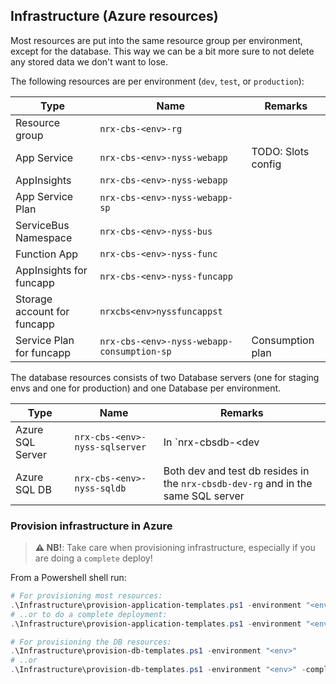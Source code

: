 ## Infrastructure (Azure resources)
Most resources are put into the same resource group per environment, except for the database. This way we can be a bit more sure to not delete any stored data we don't want to lose.

The following resources are per environment (`dev`, `test`, or `production`):

| Type                          | Name                                          | Remarks                               |
| ---                           | ---                                           | ---                                   |
| Resource group                | `nrx-cbs-<env>-rg`                            |                                       |
| App Service                   | `nrx-cbs-<env>-nyss-webapp`                   | TODO: Slots config                    |
| AppInsights                   | `nrx-cbs-<env>-nyss-webapp`                   |                                       |
| App Service Plan              | `nrx-cbs-<env>-nyss-webapp-sp`                |                                       |
| ServiceBus Namespace          | `nrx-cbs-<env>-nyss-bus`                      |                                       |
| Function App                  | `nrx-cbs-<env>-nyss-func`                     |                                       |
| AppInsights for funcapp       | `nrx-cbs-<env>-nyss-funcapp`                  |                                       |
| Storage account for funcapp   | `nrxcbs<env>nyssfuncappst`                    |                                       |
| Service Plan for funcapp      | `nrx-cbs-<env>-nyss-webapp-consumption-sp`    | Consumption plan                      |

The database resources consists of two Database servers (one for staging envs and one for production) and one Database per environment.

| Type                      | Name                                  | Remarks                               |
| ---                       | ---                                   | ---                                   |
| Azure SQL Server          | `nrx-cbs-<env>-nyss-sqlserver`        | In `nrx-cbsdb-<dev|production>-rg`    |
| Azure SQL DB              | `nrx-cbs-<env>-nyss-sqldb`            | Both dev and test db resides in the `nrx-cbsdb-dev-rg` and in the same SQL server    |

### Provision infrastructure in Azure

> **⚠ NB!**: Take care when provisioning infrastructure, especially if you are doing a `complete` deploy!

From a Powershell shell run:

```powershell
# For provisioning most resources:
.\Infrastructure\provision-application-templates.ps1 -environment "<env>"
# ..or to do a complete deployment:
.\Infrastructure\provision-application-templates.ps1 -environment "<env>" -complete

# For provisioning the DB resources:
.\Infrastructure\provision-db-templates.ps1 -environment "<env>"
# ..or
.\Infrastructure\provision-db-templates.ps1 -environment "<env>" -complete
```
